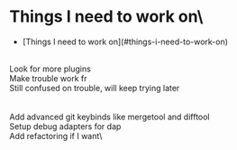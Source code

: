 # Things I need to work on\

<!--toc:start-->
- [Things I need to work on\](#things-i-need-to-work-on)
<!--toc:end-->

\
Look for more plugins\
Make trouble work fr\
Still confused on trouble, will keep trying later\
\
\
Add advanced git keybinds like mergetool and difftool\
Setup debug adapters for dap\
Add refactoring if I want\\

